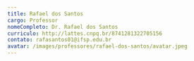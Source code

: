 ```yaml
---
title: Rafael dos Santos
cargo: Professor
nomeCompleto: Dr. Rafael dos Santos
curriculo: http://lattes.cnpq.br/8741281322705156
contato: rafasantos01@ifsp.edu.br
avatar: /images/professores/rafael-dos-santos/avatar.jpeg
---
```

